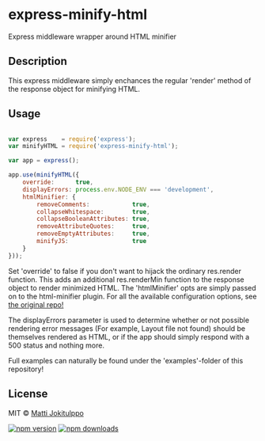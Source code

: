# express-minify-html
Express middleware wrapper around HTML minifier

## Description

This express middleware simply enchances the regular 'render' method of the response object for minifying HTML.

## Usage

```js

var express    = require('express');
var minifyHTML = require('express-minify-html');

var app = express();

app.use(minifyHTML({
    override:      true,
    displayErrors: process.env.NODE_ENV === 'development',
    htmlMinifier: {
        removeComments:            true,
        collapseWhitespace:        true,
        collapseBooleanAttributes: true,
        removeAttributeQuotes:     true,
        removeEmptyAttributes:     true,
        minifyJS:                  true
    }
}));

```
Set 'override' to false if you don't want to hijack the ordinary res.render function. This adds an additional res.renderMin function to the response object to render minimized HTML. The 'htmlMinifier' opts are simply passed on to the html-minifier plugin. For all the available configuration options, see [the original repo!](https://github.com/kangax/html-minifier/blob/gh-pages/README.md)

The displayErrors parameter is used to determine whether or not possible rendering error messages
(For example, Layout file not found) should be themselves rendered as HTML, or if the app should
simply respond with a 500 status and nothing more.

Full examples can naturally be found under the 'examples'-folder of this repository!

## License

MIT © [Matti Jokitulppo](http://mattij.com)

[![npm version](https://badge.fury.io/js/express-minify-html.svg)](https://badge.fury.io/js/express-minify-html)
[![npm downloads](https://img.shields.io/npm/dm/express-minify-html.svg)](https://img.shields.io/npm/dm/express-minify-html.svg)
